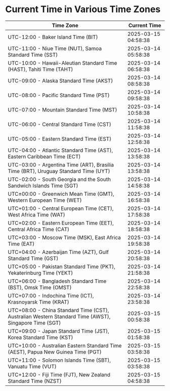 # Current Time in Various Time Zones

| Time Zone | Current Time |
|-----------|--------------|
| UTC-12:00 - Baker Island Time (BIT) | 2025-03-15 04:58:38 |
| UTC-11:00 - Niue Time (NUT), Samoa Standard Time (SST) | 2025-03-14 05:58:38 |
| UTC-10:00 - Hawaii-Aleutian Standard Time (HAST), Tahiti Time (TAHT) | 2025-03-14 06:58:38 |
| UTC-09:00 - Alaska Standard Time (AKST) | 2025-03-14 08:58:38 |
| UTC-08:00 - Pacific Standard Time (PST) | 2025-03-14 09:58:38 |
| UTC-07:00 - Mountain Standard Time (MST) | 2025-03-14 10:58:38 |
| UTC-06:00 - Central Standard Time (CST) | 2025-03-14 11:58:38 |
| UTC-05:00 - Eastern Standard Time (EST) | 2025-03-14 12:58:38 |
| UTC-04:00 - Atlantic Standard Time (AST), Eastern Caribbean Time (ECT) | 2025-03-14 13:58:38 |
| UTC-03:00 - Argentina Time (ART), Brasília Time (BRT), Uruguay Standard Time (UYT) | 2025-03-14 13:58:38 |
| UTC-02:00 - South Georgia and the South Sandwich Islands Time (SGT) | 2025-03-14 14:58:38 |
| UTC±00:00 - Greenwich Mean Time (GMT), Western European Time (WET) | 2025-03-14 16:58:38 |
| UTC+01:00 - Central European Time (CET), West Africa Time (WAT) | 2025-03-14 17:58:38 |
| UTC+02:00 - Eastern European Time (EET), Central Africa Time (CAT) | 2025-03-14 18:58:38 |
| UTC+03:00 - Moscow Time (MSK), East Africa Time (EAT) | 2025-03-14 19:58:38 |
| UTC+04:00 - Azerbaijan Time (AZT), Gulf Standard Time (GST) | 2025-03-14 20:58:38 |
| UTC+05:00 - Pakistan Standard Time (PKT), Yekaterinburg Time (YEKT) | 2025-03-14 21:58:38 |
| UTC+06:00 - Bangladesh Standard Time (BST), Omsk Time (OMST) | 2025-03-14 22:58:38 |
| UTC+07:00 - Indochina Time (ICT), Krasnoyarsk Time (KRAT) | 2025-03-14 23:58:38 |
| UTC+08:00 - China Standard Time (CST), Australian Western Standard Time (AWST), Singapore Time (SGT) | 2025-03-15 00:58:38 |
| UTC+09:00 - Japan Standard Time (JST), Korea Standard Time (KST) | 2025-03-15 01:58:38 |
| UTC+10:00 - Australian Eastern Standard Time (AEST), Papua New Guinea Time (PGT) | 2025-03-15 03:58:38 |
| UTC+11:00 - Solomon Islands Time (SBT), Vanuatu Time (VUT) | 2025-03-15 03:58:38 |
| UTC+12:00 - Fiji Time (FJT), New Zealand Standard Time (NZST) | 2025-03-15 04:58:38 |

